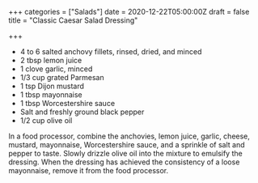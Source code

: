 +++
categories = ["Salads"]
date = 2020-12-22T05:00:00Z
draft = false
title = "Classic Caesar Salad Dressing"

+++
* 4 to 6 salted anchovy fillets, rinsed, dried, and minced 
* 2 tbsp lemon juice 
* 1 clove garlic, minced 
* 1/3 cup grated Parmesan 
* 1 tsp Dijon mustard 
* 1 tbsp mayonnaise 
* 1 tbsp Worcestershire sauce 
* Salt and freshly ground black pepper 
* 1/2 cup olive oil

In a food processor, combine the anchovies, lemon juice, garlic, cheese, mustard, mayonnaise, Worcestershire sauce, and a sprinkle of salt and pepper to taste. Slowly drizzle olive oil into the mixture to emulsify the dressing. When the dressing has achieved the consistency of a loose mayonnaise, remove it from the food processor.